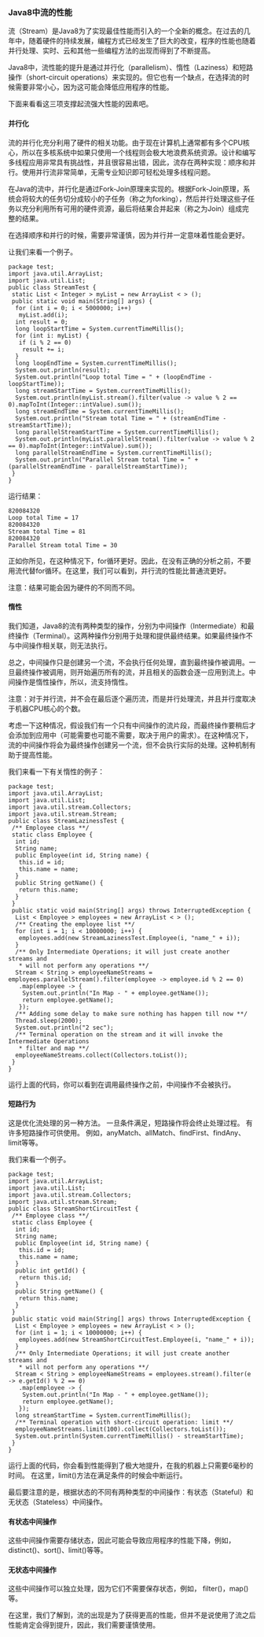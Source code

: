 ### Java8中流的性能  
流（Stream）是Java8为了实现最佳性能而引入的一个全新的概念。在过去的几年中，随着硬件的持续发展，编程方式已经发生了巨大的改变，程序的性能也随着并行处理、实时、云和其他一些编程方法的出现而得到了不断提高。  

Java8中，流性能的提升是通过并行化（parallelism）、惰性（Laziness）和短路操作（short-circuit operations）来实现的。但它也有一个缺点，在选择流的时候需要非常小心，因为这可能会降低应用程序的性能。  

下面来看看这三项支撑起流强大性能的因素吧。  

#### 并行化  
流的并行化充分利用了硬件的相关功能。由于现在计算机上通常都有多个CPU核心，所以在多核系统中如果只使用一个线程则会极大地浪费系统资源。设计和编写多线程应用非常具有挑战性，并且很容易出错，因此，流存在两种实现：顺序和并行。使用并行流非常简单，无需专业知识即可轻松处理多线程问题。  

在Java的流中，并行化是通过Fork-Join原理来实现的。根据Fork-Join原理，系统会将较大的任务切分成较小的子任务（称之为forking），然后并行处理这些子任务以充分利用所有可用的硬件资源，最后将结果合并起来（称之为Join）组成完整的结果。  

在选择顺序和并行的时候，需要非常谨慎，因为并行并一定意味着性能会更好。  

让我们来看一个例子。  
```
package test;
import java.util.ArrayList;
import java.util.List;
public class StreamTest {
 static List < Integer > myList = new ArrayList < > ();
 public static void main(String[] args) {
  for (int i = 0; i < 5000000; i++)
   myList.add(i);
  int result = 0;
  long loopStartTime = System.currentTimeMillis();
  for (int i: myList) {
   if (i % 2 == 0)
    result += i;
  }
  long loopEndTime = System.currentTimeMillis();
  System.out.println(result);
  System.out.println("Loop total Time = " + (loopEndTime - loopStartTime));
  long streamStartTime = System.currentTimeMillis();
  System.out.println(myList.stream().filter(value -> value % 2 == 0).mapToInt(Integer::intValue).sum());
  long streamEndTime = System.currentTimeMillis();
  System.out.println("Stream total Time = " + (streamEndTime - streamStartTime));
  long parallelStreamStartTime = System.currentTimeMillis();
  System.out.println(myList.parallelStream().filter(value -> value % 2 == 0).mapToInt(Integer::intValue).sum());
  long parallelStreamEndTime = System.currentTimeMillis();
  System.out.println("Parallel Stream total Time = " + (parallelStreamEndTime - parallelStreamStartTime));
 }
}
```  
运行结果：  
```
820084320
Loop total Time = 17
820084320
Stream total Time = 81
820084320
Parallel Stream total Time = 30
```  
正如你所见，在这种情况下，for循环更好。因此，在没有正确的分析之前，不要用流代替for循环。在这里，我们可以看到，并行流的性能比普通流更好。  

注意：结果可能会因为硬件的不同而不同。  

#### 惰性  
我们知道，Java8的流有两种类型的操作，分别为中间操作（Intermediate）和最终操作（Terminal）。这两种操作分别用于处理和提供最终结果。如果最终操作不与中间操作相关联，则无法执行。  

总之，中间操作只是创建另一个流，不会执行任何处理，直到最终操作被调用。一旦最终操作被调用，则开始遍历所有的流，并且相关的函数会逐一应用到流上。中间操作是惰性操作，所以，流支持惰性。  

注意：对于并行流，并不会在最后逐个遍历流，而是并行处理流，并且并行度取决于机器CPU核心的个数。  

考虑一下这种情况，假设我们有一个只有中间操作的流片段，而最终操作要稍后才会添加到应用中（可能需要也可能不需要，取决于用户的需求）。在这种情况下，流的中间操作将会为最终操作创建另一个流，但不会执行实际的处理。这种机制有助于提高性能。  

我们来看一下有关惰性的例子：  
```
package test;
import java.util.ArrayList;
import java.util.List;
import java.util.stream.Collectors;
import java.util.stream.Stream;
public class StreamLazinessTest {
 /** Employee class **/
 static class Employee {
  int id;
  String name;
  public Employee(int id, String name) {
   this.id = id;
   this.name = name;
  }
  public String getName() {
   return this.name;
  }
 }
 public static void main(String[] args) throws InterruptedException {
  List < Employee > employees = new ArrayList < > ();
  /** Creating the employee list **/
  for (int i = 1; i < 10000000; i++) {
   employees.add(new StreamLazinessTest.Employee(i, "name_" + i));
  }
  /** Only Intermediate Operations; it will just create another streams and 
   * will not perform any operations **/
  Stream < String > employeeNameStreams = employees.parallelStream().filter(employee -> employee.id % 2 == 0)
   .map(employee -> {
    System.out.println("In Map - " + employee.getName());
    return employee.getName();
   });
  /** Adding some delay to make sure nothing has happen till now **/
  Thread.sleep(2000);
  System.out.println("2 sec");
  /** Terminal operation on the stream and it will invoke the Intermediate Operations
   * filter and map **/
  employeeNameStreams.collect(Collectors.toList());
 }
}
```  
运行上面的代码，你可以看到在调用最终操作之前，中间操作不会被执行。  

#### 短路行为  
这是优化流处理的另一种方法。 一旦条件满足，短路操作将会终止处理过程。 有许多短路操作可供使用。 例如，anyMatch、allMatch、findFirst、findAny、limit等等。  

我们来看一个例子。  
```
package test;
import java.util.ArrayList;
import java.util.List;
import java.util.stream.Collectors;
import java.util.stream.Stream;
public class StreamShortCircuitTest {
 /** Employee class **/
 static class Employee {
  int id;
  String name;
  public Employee(int id, String name) {
   this.id = id;
   this.name = name;
  }
  public int getId() {
   return this.id;
  }
  public String getName() {
   return this.name;
  }
 }
 public static void main(String[] args) throws InterruptedException {
  List < Employee > employees = new ArrayList < > ();
  for (int i = 1; i < 10000000; i++) {
   employees.add(new StreamShortCircuitTest.Employee(i, "name_" + i));
  }
  /** Only Intermediate Operations; it will just create another streams and 
   * will not perform any operations **/
  Stream < String > employeeNameStreams = employees.stream().filter(e -> e.getId() % 2 == 0)
   .map(employee -> {
    System.out.println("In Map - " + employee.getName());
    return employee.getName();
   });
  long streamStartTime = System.currentTimeMillis();
  /** Terminal operation with short-circuit operation: limit **/
  employeeNameStreams.limit(100).collect(Collectors.toList());
  System.out.println(System.currentTimeMillis() - streamStartTime);
 }
}
```  
运行上面的代码，你会看到性能得到了极大地提升，在我的机器上只需要6毫秒的时间。 在这里，limit()方法在满足条件的时候会中断运行。  

最后要注意的是，根据状态的不同有两种类型的中间操作：有状态（Stateful）和无状态（Stateless）中间操作。  

#### 有状态中间操作  
这些中间操作需要存储状态，因此可能会导致应用程序的性能下降，例如，distinct()、sort()、limit()等等。  

#### 无状态中间操作  
这些中间操作可以独立处理，因为它们不需要保存状态，例如， filter()，map()等。  

在这里，我们了解到，流的出现是为了获得更高的性能，但并不是说使用了流之后性能肯定会得到提升，因此，我们需要谨慎使用。  
